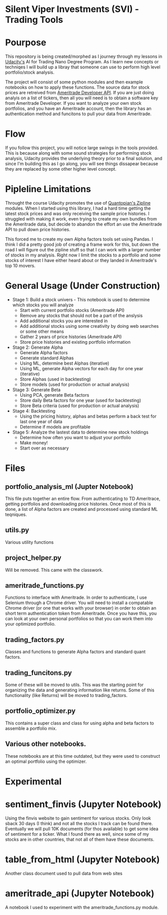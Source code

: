 # Silent Viper Investments (SVI) - Trading Tools
# Pourpose
This repository is being created/morphed as I journey through my lessons in [Udacity's](https://www.udacity.com) AI for Trading Nano Degree Program. As I learn new concepts or techniqes I will build up a libray that someone can use to perform  high level portfolio/stock analysis. 

The project will consist of some python modules and then example notebooks on how to apply these functions. The source data for stock prices are retreived from [Ameritrade Developer API](https://developer.tdameritrade.com/). If you are just doing analyis on a list of tickers, then all you will need is to obtain a software key from Ameritrade Developer. If you want to analyze your own stock portfolios, and you have an Ameritrade account, then the library has an authentication method and funcitons to pull your data from Ameritrade.

# Flow
If you follow this project, you will notice large swings in the tools provided. This is because along with some sound strategies for performing stock analysis, Udacity provides the underlying theory prior to a final solution, and since I'm building this as I go along, you will see things dissapear because they are replaced by some other higher level concept. 

# Pipleline Limitations
Throught the course Udacity promotes the use of [Quantopian's Zipline](https://github.com/quantopian/zipline) modules. When I started using this library, I had a hard time getting the latest stock prices and was only receiving the sample price histories. I struggled with making it work, even trying to create my own bundles from the Ameritrade data, but decide to abandon the effort an use the Ameritrade API to pull down price histories. 

This forced me to create my own Alpha factors tools set using Pandas. I think I did a pretty good job of creating a frame work for this, but down the road I will figure out the zipline stuff so that I can work with a larger number of stocks in my analysis. Right now I limit the stocks to a portfolio and some stocks of interest I have either heard about or they landed in Ameritrade's top 10 movers.

# General Usage (Under Construction)
- Stage 1: Build a stock univers - This notebook is used to determine which stocks you will analyze 
  - Start with current portfolio stocks (Ameritrade API)
  - Remove any stocks that should not be a part of the anslysis
  - Add additional stocks you are interested in
  - Add additional stocks using some creativity by doing web searches or some other means
  - Gather 2 years of price histories (Ameritrade API)
  - Store price histories and existing portfolio information
- Stage 2: Generate Alpha
  - Generate Alpha factors
  - Generate standard Alphas
  - Using ML, determine best Alphas (iterative)
  - Using ML, generate Alpha vectors for each day for one year (iterative)
  - Store Alphas (used in backtesting)
  - Store models (used for production or actual analysis)
- Stage 3: Generate Beta
  - Using PCA, generate Beta factors
  - Store daily Beta factors for one year (used for backtesting)
  - Store Beta criteria (used for production or actual analysis)   
- Stage 4: Backtesting
  - Using the pricing history, alphas and betas perform a back test for last one year of data 
  - Determine if models are profitable
- Stage 5: Analyze the lastest data to determine new stock holdings
  - Determine how often you want to adjust your portfolio 
  - Make money! 
  - Start over as necessary

# Files

## portfolio_analysis_ml (Jupter Notebook)

This file puts together an entire flow. From authenticating to TD Ameritrace, getting portfolios and downloading price histories. Once most of this is done, a list of Alpha factors are created and processed using standard ML teqniques.

## utils.py

Various utility functions

## project_helper.py

Will be removed. This came with the classwork. 

## ameritrade_functions.py

Functions to interface with Ameritrade. In order to authenticate, I use Selenium through a Chrome driver. You will need to install a compatable Chrome driver (or one that works with your browser) in order to obtain an short term authentication token from Ameritrade. Once you have this, you can look at your own personal portfolios so that you can work them into your optimized portfolio.

## trading_factors.py

Classes and functions to generate Alpha factors and standard quant factors.

## trading_funcitons.py

Some of these will be moved to utils. This was the starting point for organizing the data and generating information like returns. Some of this functionality (like Returns) will be moved to trading_factors.

## portfolio_optimizer.py

This contains a super class and class for using alpha and beta factors to assemble a portfolio mix.

## Various other notebooks.

These notebooks are at this time outdated, but they were used to construct an optimal portfolio using the optimizer.

# Experimental

# sentiment_finvis (Jupyter Notebook)
Using the finvis website to gain sentiment for various stocks. Only look sback 30 days (I think) and not all the stocks I track can be found there. Eventually we will pull 10K documents (for thos available) to get some idea of sentiment for a ticker. What I found there as well, since some of my stocks are in other countries, that not all of them have these documents.

# table_from_html (Jupyter Notebook)
Another class document used to pull data from web sites

# ameritrade_api (Jupyter Notebook)
A notebook I used to experiment with the ameritrade_functions.py module.
